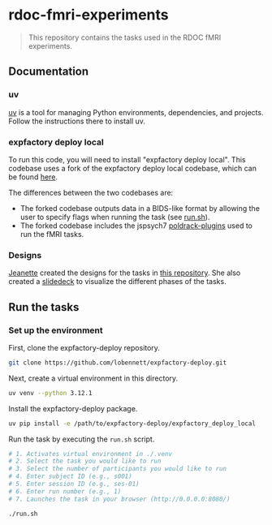 # rdoc-fmri-experiments

> This repository contains the tasks used in the RDOC fMRI experiments.

## Documentation

### uv 

[uv](https://docs.astral.sh/uv/getting-started/installation/) is a tool for managing Python environments, dependencies, and projects. Follow the instructions there to install uv. 

### expfactory deploy local

To run this code, you will need to install "expfactory deploy local". This codebase uses a fork of the expfactory deploy local codebase, which can be found [here](https://github.com/lobennett/expfactory-deploy).

The differences between the two codebases are:

- The forked codebase outputs data in a BIDS-like format by allowing the user to specify flags when running the task (see [run.sh](./run.sh#L111)).
- The forked codebase includes the jspsych7 [poldrack-plugins](https://github.com/lobennett/expfactory-deploy/tree/main/expfactory_deploy_local/src/expfactory_deploy_local/static/jspsych7/poldrack-plugins) used to run the fMRI tasks.


### Designs

[Jeanette](https://github.com/jmumford) created the designs for the tasks in [this repository](https://github.com/jmumford/efficiency_model_mockups). She also created a [slidedeck](https://docs.google.com/presentation/d/15qc8DHQ_8VCVIX6gASrjQIuLV7KIRNbVxNnqPzLIUC8/edit?usp=sharing) to visualize the different phases of the tasks.

## Run the tasks 

### Set up the environment


First, clone the expfactory-deploy repository. 

```bash
git clone https://github.com/lobennett/expfactory-deploy.git
```

Next, create a virtual environment in this directory. 

```bash
uv venv --python 3.12.1
```

Install the expfactory-deploy package. 

```bash
uv pip install -e /path/to/expfactory-deploy/expfactory_deploy_local
```

Run the task by executing the `run.sh` script. 

```bash
# 1. Activates virtual environment in ./.venv
# 2. Select the task you would like to run
# 3. Select the number of participants you would like to run
# 4. Enter subject ID (e.g., s001)
# 5. Enter session ID (e.g., ses-01)
# 6. Enter run number (e.g., 1)
# 7. Launches the task in your browser (http://0.0.0.0:8080/)

./run.sh

```
